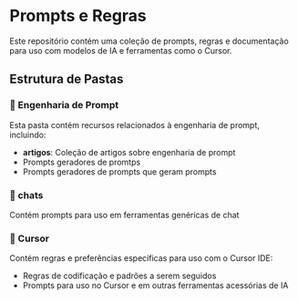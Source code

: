 # Prompts e Regras

Este repositório contém uma coleção de prompts, regras e documentação para uso com modelos de IA e ferramentas como o Cursor.

## Estrutura de Pastas

### 📁 Engenharia de Prompt
Esta pasta contém recursos relacionados à engenharia de prompt, incluindo:
- **artigos**: Coleção de artigos sobre engenharia de prompt
- Prompts geradores de promtps
- Prompts geradores de prompts que geram prompts

### 📁 chats
Contém prompts para uso em ferramentas genéricas de chat

### 📁 Cursor
Contém regras e preferências específicas para uso com o Cursor IDE:
- Regras de codificação e padrões a serem seguidos
- Prompts para uso no Cursor e em outras ferramentas acessórias de IA